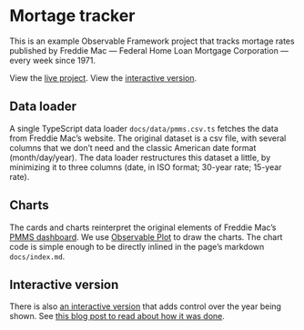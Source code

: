 # Mortage tracker

This is an example Observable Framework project that tracks mortage rates published by Freddie Mac — Federal Home Loan Mortgage Corporation — every week since 1971.

View the [live project](https://observablehq.com/framework/examples/mortgage-rates/). 
View the [interactive version](https://observablehq.com/framework/examples/mortgage-rates/interactive). 

## Data loader

A single TypeScript data loader `docs/data/pmms.csv.ts` fetches the data from Freddie Mac’s website. The original dataset is a csv file, with several columns that we don’t need and the classic American date format (month/day/year). The data loader restructures this dataset a little, by minimizing it to three columns (date, in ISO format; 30-year rate; 15-year rate).

## Charts

The cards and charts reinterpret the original elements of Freddie Mac’s [PMMS dashboard](https://www.freddiemac.com/pmms). We use [Observable Plot](https://observablehq.com/plot/) to draw the charts. The chart code is simple enough to be directly inlined in the page’s markdown `docs/index.md`.

## Interactive version

There is also [an interactive version](https://observablehq.com/framework/examples/mortgage-rates/interactive) that adds control over the year being shown. See [this blog post to read about how it was done](https://observablehq.com/blog/how-to-add-interactivity-observable-framework-dashboard).